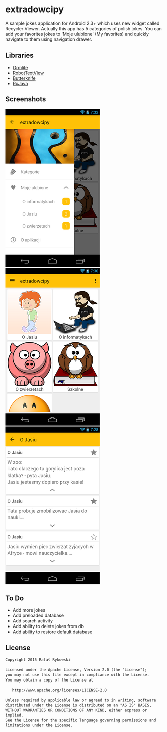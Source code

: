 # extradowcipy
A sample jokes application for Android 2.3+ which uses new widget called Recycler Viewer. Actually this app has 5 categories of polish jokes. You can add your favorites jokes to 'Moje ulubione' (My favorites) and quickly navigate to them using navigation drawer. 

Libraries
---------
- [Ormlite][1]
- [RobotTextView][2]
- [Butterknife][3]
- [RxJava][4]

Screenshots
-----------
![Screenshot 1][5]
![Screenshot 2][6]
![Screenshot 3][7]

To Do
-----------
- Add more jokes
- Add preloaded database
- Add search activity
- Add ability to delete jokes from db
- Add ability to restore default database

License
-------

    Copyright 2015 Rafał Rykowski

    Licensed under the Apache License, Version 2.0 (the "License");
    you may not use this file except in compliance with the License.
    You may obtain a copy of the License at

       http://www.apache.org/licenses/LICENSE-2.0

    Unless required by applicable law or agreed to in writing, software
    distributed under the License is distributed on an "AS IS" BASIS,
    WITHOUT WARRANTIES OR CONDITIONS OF ANY KIND, either express or implied.
    See the License for the specific language governing permissions and
    limitations under the License.

[1]:http://ormlite.com
[2]:https://github.com/johnkil/Android-RobotoTextView
[3]:http://jakewharton.github.io/butterknife
[4]:https://github.com/ReactiveX/RxJava
[5]: ./screenshots/screen1.png
[6]: ./screenshots/screen2.png
[7]: ./screenshots/screen3.png

